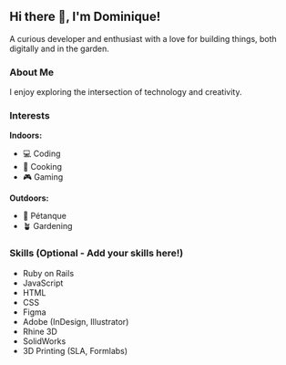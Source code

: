 
## Hi there 👋, I'm Dominique!

A curious developer and enthusiast with a love for building things, both digitally and in the garden.

### About Me

I enjoy exploring the intersection of technology and creativity.

### Interests

**Indoors:**
- 💻 Coding
- 🍳 Cooking
- 🎮 Gaming

**Outdoors:**
- 🥎 Pétanque
- 🪴 Gardening


### Skills (Optional - Add your skills here!)

- Ruby on Rails
- JavaScript
- HTML
- CSS
- Figma
- Adobe (InDesign, Illustrator)
- Rhine 3D
- SolidWorks
- 3D Printing (SLA, Formlabs)
  
<!--
**DominiqueBTS/DominiqueBTS** is a ✨ _special_ ✨ repository because its `README.md` (this file) appears on your GitHub profile.
-->
